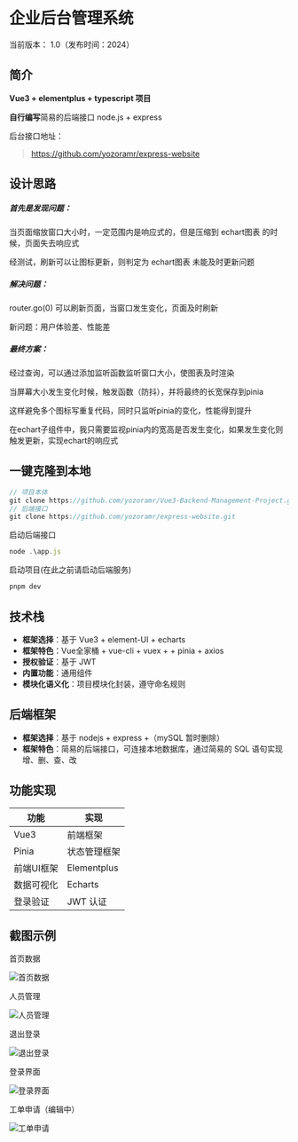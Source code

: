 # 企业后台管理系统

当前版本： 1.0（发布时间：2024）



## 简介

 **Vue3 + elementplus + typescript 项目**

**自行编写**简易的后端接口 node.js + express

后台接口地址：

> https://github.com/yozoramr/express-website



## 设计思路



##### 首先是发现问题：

当页面缩放窗口大小时，一定范围内是响应式的，但是压缩到 echart图表 的时候，页面失去响应式

经测试，刷新可以让图标更新，则判定为 echart图表 未能及时更新问题



##### 解决问题：

router.go(0) 可以刷新页面，当窗口发生变化，页面及时刷新

新问题：用户体验差、性能差



##### 最终方案：

经过查询，可以通过添加监听函数监听窗口大小，使图表及时渲染

当屏幕大小发生变化时候，触发函数（防抖），并将最终的长宽保存到pinia

这样避免多个图标写重复代码，同时只监听pinia的变化，性能得到提升

在echart子组件中，我只需要监视pinia内的宽高是否发生变化，如果发生变化则触发更新，实现echart的响应式



## 一键克隆到本地

```javascript
// 项目本体
git clone https://github.com/yozoramr/Vue3-Backend-Management-Project.git
// 后端接口
git clone https://github.com/yozoramr/express-website.git
```

启动后端接口

```javascript
node .\app.js
```

启动项目(在此之前请启动后端服务)

```cmd
pnpm dev
```



## 技术栈

- **框架选择**：基于 Vue3 + element-UI + echarts
- **框架特色**：Vue全家桶 + vue-cli +  vuex + + pinia + axios
- **授权验证**：基于 JWT
- **内置功能**：通用组件
- **模块化语义化**：项目模块化封装，遵守命名规则



## 后端框架

- **框架选择**：基于 nodejs + express +（mySQL 暂时删除）
- **框架特色**：简易的后端接口，可连接本地数据库，通过简易的 SQL 语句实现增、删、查、改



## 功能实现

| 功能       | 实现         |
| ---------- | ------------ |
| Vue3       | 前端框架     |
| Pinia      | 状态管理框架 |
| 前端UI框架 | Elementplus  |
| 数据可视化 | Echarts      |
| 登录验证   | JWT 认证     |



## 截图示例

首页数据

![首页数据](https://a.yohane.one:2096/f/PNzT6/%E9%A6%96%E9%A1%B5%E6%95%B0%E6%8D%AE.png)

人员管理

![人员管理](https://a.yohane.one:2096/f/xAWi8/%E4%BA%BA%E5%91%98%E7%AE%A1%E7%90%86.png)

退出登录

![退出登录](https://a.yohane.one:2096/f/8npC6/%E9%80%80%E5%87%BA%E7%99%BB%E5%BD%95.png)

登录界面

![登录界面](https://a.yohane.one:2096/f/jAWtq/%E7%99%BB%E5%BD%95%E7%95%8C%E9%9D%A2.png)

工单申请（编辑中）

![工单申请](https://a.yohane.one:2096/f/vbncN/%E5%B7%A5%E5%8D%95%E7%94%B3%E8%AF%B7.png)

